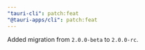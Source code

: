 ```yaml
---
"tauri-cli": patch:feat
"@tauri-apps/cli": patch:feat
---
```


Added migration from `2.0.0-beta` to `2.0.0-rc`.
